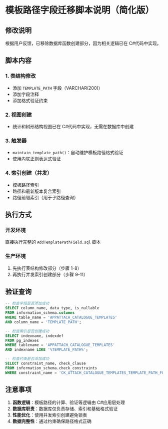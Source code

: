 # 模板路径字段迁移脚本说明（简化版）

## 修改说明

根据用户反馈，已移除数据库函数创建部分，因为相关逻辑已在 C#代码中实现。

## 脚本内容

### 1. 表结构修改

-   添加 `TEMPLATE_PATH` 字段（VARCHAR(200)）
-   添加字段注释
-   添加格式验证约束

### 2. 视图创建

-   统计和树形结构视图已在 C#代码中实现，无需在数据库中创建

### 3. 触发器

-   `maintain_template_path()`：自动维护模板路径格式验证
-   使用内联正则表达式验证

### 4. 索引创建（并发）

-   模板路径索引
-   路径和最新版本复合索引
-   路径前缀索引（用于子路径查询）

## 执行方式

### 开发环境

直接执行完整的 `AddTemplatePathField.sql` 脚本

### 生产环境

1. 先执行表结构修改部分（步骤 1-8）
2. 再执行并发索引创建部分（步骤 9-11）

## 验证查询

```sql
-- 检查字段是否添加成功
SELECT column_name, data_type, is_nullable
FROM information_schema.columns
WHERE table_name = 'APPATTACH_CATALOGUE_TEMPLATES'
AND column_name = 'TEMPLATE_PATH';

-- 检查索引是否创建成功
SELECT indexname, indexdef
FROM pg_indexes
WHERE tablename = 'APPATTACH_CATALOGUE_TEMPLATES'
AND indexname LIKE '%TEMPLATE_PATH%';

-- 检查约束是否添加成功
SELECT constraint_name, check_clause
FROM information_schema.check_constraints
WHERE constraint_name = 'CK_ATTACH_CATALOGUE_TEMPLATES_TEMPLATE_PATH_FORMAT';
```

## 注意事项

1. **函数逻辑**：模板路径的计算、验证等逻辑由 C#应用层处理
2. **数据库职责**：数据库仅负责存储、索引和基础格式验证
3. **性能优化**：使用并发索引创建避免锁表
4. **数据完整性**：通过约束确保路径格式正确
